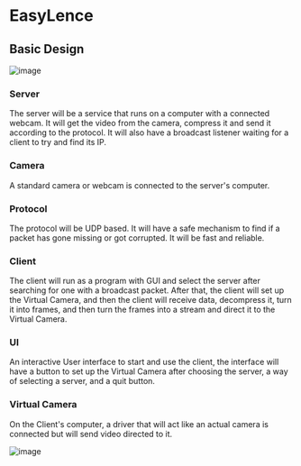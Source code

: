 # EasyLence


## Basic Design
![image](https://user-images.githubusercontent.com/109152620/236695505-12707c1a-d5b0-420b-bc4e-01c91fc5bbb8.png)

### Server
The server will be a service that runs on a computer with a connected webcam.
It will get the video from the camera, compress it and send it according to the protocol.
It will also have a broadcast listener waiting for a client to try and find its IP.

### Camera
A standard camera or webcam is connected to the server's computer.

### Protocol
The protocol will be UDP based. It will have a safe mechanism to find if a packet has gone missing or got corrupted. It will be fast and reliable.

### Client
The client will run as a program with GUI and select the server after searching for one with a broadcast packet. After that, the client will set up the Virtual Camera, and then the client will receive data, decompress it, turn it into frames, and then turn the frames into a stream and direct it to the Virtual Camera.

### UI
An interactive User interface to start and use the client, the interface will have a button to set up the Virtual Camera after choosing the server, a way of selecting a server, and a quit button.

### Virtual Camera
On the Client's computer, a driver that will act like an actual camera is connected but will send video directed to it.
    
![image](https://user-images.githubusercontent.com/109152620/236700142-79148267-5968-4409-94ec-44af06831542.png)
